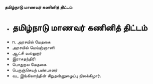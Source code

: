 **தமிழ்நாடு மாணவர் கணினித் திட்டம்**
- # தமிழ்நாடு மாணவர் கணினித் திட்டம்
- n. அரசயில் மேதகை
- அரசயில் மெய்ஞ்ஞானி
- ஆட்சி வல்லுநர்
- இராசதந்திரி
- பொதுநல மேதகை
- பெருஞ்செயற் பண்பாளர்
- வட இங்கிலாந்தின் சிறுதன்னுழைப்பு நிலக்கிழார்.

